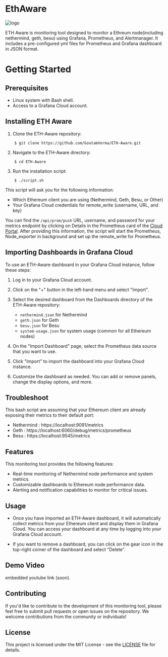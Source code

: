 # EthAware
![logo](https://user-images.githubusercontent.com/66783850/230303630-294be86b-5e90-4a3a-bcfa-9b5b06648d42.png)

ETH Aware is monitoring tool designed to monitor a Ethreum node(including nethermind, geth, besu) using Grafana, Prometheus, and Alertmanager. It includes a pre-configured yml files for Prometheus and Grafana dashboard in JSON format.

# Getting Started
## Prerequisites
- Linux system with Bash shell.
- Access to a Grafana Cloud account.

## Installing ETH Aware
1.  Clone the ETH-Aware repository:
```
    $ git clone https://github.com/GoutamVerma/ETH-Aware.git
```
2. Navigate to the ETH-Aware directory:
```
    $ cd ETH-Aware
```
3. Run the installation script:
```
    $ ./script.sh
```

This script will ask you for the following information:

- Which Ethereum client you are using (Nethermind, Geth, Besu, or Other)
- Your Grafana Cloud credentials for remote_write (username, URL, and key)

You can find the `/api/prom/push` URL, username, and password for your metrics endpoint by clicking on Details in the Prometheus card of the [Cloud Portal](https://grafana.com/docs/grafana-cloud/cloud-portal/). After providing this information, the script will start the Prometheus, Node_exporter in background and set up the remote_write for Prometheus.


## Importing Dashboards in Grafana Cloud
To use an ETH-Aware dashboard in your Grafana Cloud instance, follow these steps:

1. Log in to your Grafana Cloud account.

2. Click on the "+" button in the left-hand menu and select "Import".

3. Select the desired dashboard from the Dashboards directory of the ETH-Aware repository:

   - `nethermind.json` for Nethermind
   - `geth.json` for Geth
   - `besu.json` for Besu
   - `system-usage.json` for system usage (common for all Ethereum nodes)
4. On the "Import Dashboard" page, select the Prometheus data source that you want to use.

5. Click "Import" to import the dashboard into your Grafana Cloud instance.

6. Customize the dashboard as needed. You can add or remove panels, change the display options, and more.


## Troubleshoot

This bash script are assuming that your Ethereum client are already exposing their metrics to their default port: 
- Nethermind : https://localhost:9091/metrics
- Geth : https://localhost:6060/debug/metrics/prometheus
- Besu : https://localhost:9545/metrics
## Features
This monitoring tool provides the following features:
- Real-time monitoring of Nethermind node performance and system metrics.
- Customizable dashboards to Ethereum node performance data.
- Alerting and notification capabilities to monitor for critical issues.

## Usage
- Once you have imported an ETH-Aware dashboard, it will automatically collect metrics from your Ethereum client and display them in Grafana Cloud. You can access your dashboard at any time by logging into your Grafana Cloud account.

- If you want to remove a dashboard, you can click on the gear icon in the top-right corner of the dashboard and select "Delete".

## Demo Video

embedded youtube link (soon).

## Contributing

If you'd like to contribute to the development of this monitoring tool, please feel free to submit pull requests or open issues on the repository. We welcome contributions from the community or individuals!

## License
This project is licensed under the MIT License - see the [LICENSE](https://github.com/GoutamVerma/ETH-India-Fellowship-3.0/blob/main/License.txt) file for details.

